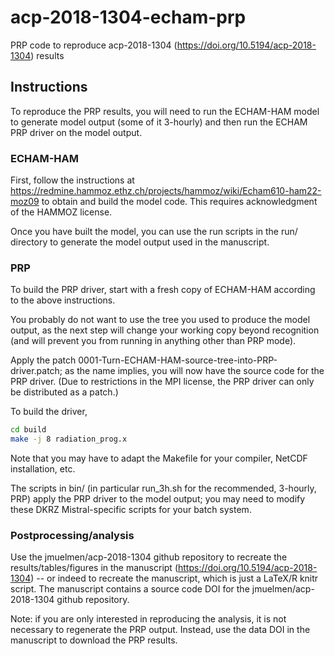 # acp-2018-1304-echam-prp
PRP code to reproduce acp-2018-1304 (https://doi.org/10.5194/acp-2018-1304) results

## Instructions

To reproduce the PRP results, you will need to run the ECHAM-HAM model to
generate model output (some of it 3-hourly) and then run the ECHAM PRP driver on
the model output.

### ECHAM-HAM

First, follow the instructions at
https://redmine.hammoz.ethz.ch/projects/hammoz/wiki/Echam610-ham22-moz09 to
obtain and build the model code.  This requires acknowledgment of the HAMMOZ
license. 

Once you have built the model, you can use the run scripts in the run/ directory
to generate the model output used in the manuscript.

### PRP

To build the PRP driver, start with a fresh copy of ECHAM-HAM according to the
above instructions.

You probably do not want to use the tree you used to produce the model output,
as the next step will change your working copy beyond recognition (and will
prevent you from running in anything other than PRP mode).

Apply the patch 0001-Turn-ECHAM-HAM-source-tree-into-PRP-driver.patch; as the
name implies, you will now have the source code for the PRP driver.  (Due to
restrictions in the MPI license, the PRP driver can only be distributed as a
patch.)

To build the driver, 

```sh
cd build
make -j 8 radiation_prog.x
```

Note that you may have to adapt the Makefile for your compiler, NetCDF
installation, etc.

The scripts in bin/ (in particular run_3h.sh for the recommended, 3-hourly, PRP)
apply the PRP driver to the model output; you may need to modify these DKRZ
Mistral-specific scripts for your batch system.

### Postprocessing/analysis

Use the jmuelmen/acp-2018-1304 github repository to recreate the
results/tables/figures in the manuscript (https://doi.org/10.5194/acp-2018-1304)
-- or indeed to recreate the manuscript, which is just a LaTeX/R knitr script.
The manuscript contains a source code DOI for the jmuelmen/acp-2018-1304 github
repository. 

Note: if you are only interested in reproducing the analysis, it is not
necessary to regenerate the PRP output.  Instead, use the data DOI in the
manuscript to download the PRP results.
